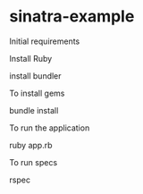 # sinatra-example

Initial requirements

Install Ruby

install bundler

To install gems

bundle install

To run the application

ruby app.rb

To run specs

rspec
